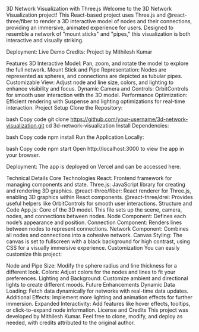 3D Network Visualization with Three.js
Welcome to the 3D Network Visualization project! This React-based project uses Three.js and @react-three/fiber to render a 3D interactive model of nodes and their connections, providing an immersive, animated experience for users. Designed to resemble a network of "mount sticks" and "pipes," this visualization is both interactive and visually striking.

Deployment: Live Demo
Credits: Project by Mithilesh Kumar

Features
3D Interactive Model: Pan, zoom, and rotate the model to explore the full network.
Mount Stick and Pipe Representation: Nodes are represented as spheres, and connections are depicted as tubular pipes.
Customizable View: Adjust node and line size, colors, and lighting to enhance visibility and focus.
Dynamic Camera and Controls: OrbitControls for smooth user interaction with the 3D model.
Performance Optimization: Efficient rendering with Suspense and lighting optimizations for real-time interaction.
Project Setup
Clone the Repository:

bash
Copy code
git clone https://github.com/your-username/3d-network-visualization.git
cd 3d-network-visualization
Install Dependencies:

bash
Copy code
npm install
Run the Application Locally:

bash
Copy code
npm start
Open http://localhost:3000 to view the app in your browser.

Deployment: The app is deployed on Vercel and can be accessed here.

Technical Details
Core Technologies
React: Frontend framework for managing components and state.
Three.js: JavaScript library for creating and rendering 3D graphics.
@react-three/fiber: React renderer for Three.js, enabling 3D graphics within React components.
@react-three/drei: Provides useful helpers like OrbitControls for smooth user interactions.
Structure and Code
App.js: Core of the 3D model. This file sets up the scene, camera, nodes, and connections between nodes.
Node Component: Defines each node’s appearance and position.
Connection Component: Renders lines between nodes to represent connections.
Network Component: Combines all nodes and connections into a cohesive network.
Canvas Styling: The canvas is set to fullscreen with a black background for high contrast, using CSS for a visually immersive experience.
Customization
You can easily customize this project:

Node and Pipe Size: Modify the sphere radius and line thickness for a different look.
Colors: Adjust colors for the nodes and lines to fit your preferences.
Lighting and Background: Customize ambient and directional lights to create different moods.
Future Enhancements
Dynamic Data Loading: Fetch data dynamically for networks with real-time data updates.
Additional Effects: Implement more lighting and animation effects for further immersion.
Expanded Interactivity: Add features like hover effects, tooltips, or click-to-expand node information.
License and Credits
This project was developed by Mithilesh Kumar. Feel free to clone, modify, and deploy as needed, with credits attributed to the original author.
